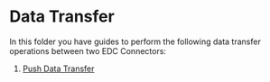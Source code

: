 # Data Transfer

In this folder you have guides to perform the following data transfer operations between two EDC Connectors:

1. [Push Data Transfer](./push/README.md)
